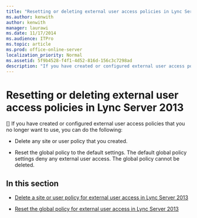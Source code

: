 ```yaml
---
title: "Resetting or deleting external user access policies in Lync Server 2013"
ms.author: kenwith
author: kenwith
manager: laurawi
ms.date: 11/17/2014
ms.audience: ITPro
ms.topic: article
ms.prod: office-online-server
localization_priority: Normal
ms.assetid: 5f9b4528-f4f1-4d52-816d-156c3c7298ad
description: "If you have created or configured external user access policies that you no longer want to use, you can do the following:"
---
```


# Resetting or deleting external user access policies in Lync Server 2013
[]
If you have created or configured external user access policies that you no longer want to use, you can do the following:
  
- Delete any site or user policy that you created.
    
- Reset the global policy to the default settings. The default global policy settings deny any external user access. The global policy cannot be deleted. 
    
## In this section

- [Delete a site or user policy for external user access in Lync Server 2013](delete-a-site-or-user-policy-for-external-user-access.md)
    
- [Reset the global policy for external user access in Lync Server 2013](reset-the-global-policy-for-external-user-access.md)
    

